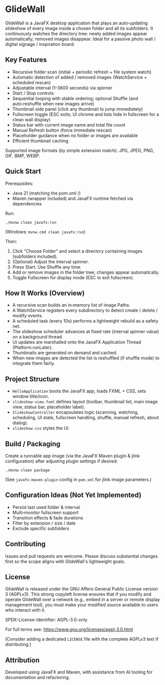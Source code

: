 # GlideWall

GlideWall is a JavaFX desktop application that plays an auto‑updating slideshow of every image inside a chosen folder and all its subfolders. It continuously watches the directory tree: newly added images appear automatically; removed images disappear. Ideal for a passive photo wall / digital signage / inspiration board.

## Key Features
- Recursive folder scan (initial + periodic refresh + file system watch)
- Automatic detection of added / removed images (WatchService + scheduled rescan)
- Adjustable interval (1–3600 seconds) via spinner
- Start / Stop controls
- Sequential looping with stable ordering; optional Shuffle (and auto‑reshuffle when new images arrive)
- Thumbnail side panel (click any thumbnail to jump immediately)
- Fullscreen toggle (ESC exits; UI chrome and lists hide in fullscreen for a clean wall display)
- Status bar with current image name and total file count
- Manual Refresh button (force immediate rescan)
- Placeholder guidance when no folder or images are available
- Efficient thumbnail caching

Supported image formats (by simple extension match): JPG, JPEG, PNG, GIF, BMP, WEBP.

## Quick Start
Prerequisites:
- Java 21 (matching the pom.xml <source>/<target>)
- Maven (wrapper included) and JavaFX runtime fetched via dependencies

Run:
```
./mvnw clean javafx:run
```
(Windows: `mvnw.cmd clean javafx:run`)

Then:
1. Click "Choose Folder" and select a directory containing images (subfolders included).
2. (Optional) Adjust the interval spinner.
3. Press Start. Use Shuffle any time.
4. Add or remove images in the folder tree; changes appear automatically.
5. Toggle Fullscreen for display mode (ESC to exit fullscreen).

## How It Works (Overview)
- A recursive scan builds an in‑memory list of image Paths.
- A WatchService registers every subdirectory to detect create / delete / modify events.
- A scheduled task (every 10s) performs a lightweight rebuild as a safety net.
- The slideshow scheduler advances at fixed rate (interval spinner value) on a background thread.
- UI updates are marshalled onto the JavaFX Application Thread (Platform.runLater).
- Thumbnails are generated on demand and cached.
- When new images are detected the list is reshuffled (if shuffle mode) to integrate them fairly.

## Project Structure
- `HelloApplication` boots the JavaFX app, loads FXML + CSS, sets window title/icon.
- `slideshow-view.fxml` defines layout (toolbar, thumbnail list, main image view, status bar, placeholder label).
- `SlideshowController` encapsulates logic (scanning, watching, scheduling, UI state, fullscreen handling, shuffle, manual refresh, about dialog).
- `slideshow.css` styles the UI.

## Build / Packaging
Create a runnable app image (via the JavaFX Maven plugin & jlink configuration) after adjusting plugin settings if desired:
```
./mvnw clean package
```
(See `javafx-maven-plugin` config in `pom.xml` for jlink image parameters.)

## Configuration Ideas (Not Yet Implemented)
- Persist last used folder & interval
- Multi‑monitor fullscreen support
- Transition effects & fade durations
- Filter by extension / size / date
- Exclude specific subfolders

## Contributing
Issues and pull requests are welcome. Please discuss substantial changes first so the scope aligns with GlideWall's lightweight goals.

## License
GlideWall is released under the GNU Affero General Public License version 3 (AGPLv3). This strong copyleft license ensures that if you modify and operate GlideWall over a network (e.g., embed in a server or remote display management tool), you must make your modified source available to users who interact with it.

SPDX-License-Identifier: AGPL-3.0-only

For full terms see: https://www.gnu.org/licenses/agpl-3.0.html

(Consider adding a dedicated `LICENSE` file with the complete AGPLv3 text if distributing.)

## Attribution
Developed using JavaFX and Maven, with assistance from AI tooling for documentation and refactoring.

